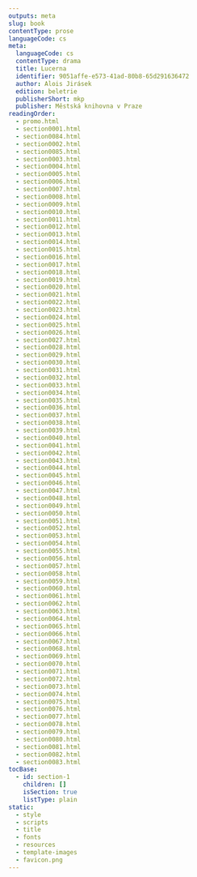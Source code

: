 ```yaml
---
outputs: meta
slug: book
contentType: prose
languageCode: cs
meta:
  languageCode: cs
  contentType: drama
  title: Lucerna
  identifier: 9051affe-e573-41ad-80b8-65d291636472
  author: Alois Jirásek
  edition: beletrie
  publisherShort: mkp
  publisher: Městská knihovna v Praze
readingOrder:
  - promo.html
  - section0001.html
  - section0084.html
  - section0002.html
  - section0085.html
  - section0003.html
  - section0004.html
  - section0005.html
  - section0006.html
  - section0007.html
  - section0008.html
  - section0009.html
  - section0010.html
  - section0011.html
  - section0012.html
  - section0013.html
  - section0014.html
  - section0015.html
  - section0016.html
  - section0017.html
  - section0018.html
  - section0019.html
  - section0020.html
  - section0021.html
  - section0022.html
  - section0023.html
  - section0024.html
  - section0025.html
  - section0026.html
  - section0027.html
  - section0028.html
  - section0029.html
  - section0030.html
  - section0031.html
  - section0032.html
  - section0033.html
  - section0034.html
  - section0035.html
  - section0036.html
  - section0037.html
  - section0038.html
  - section0039.html
  - section0040.html
  - section0041.html
  - section0042.html
  - section0043.html
  - section0044.html
  - section0045.html
  - section0046.html
  - section0047.html
  - section0048.html
  - section0049.html
  - section0050.html
  - section0051.html
  - section0052.html
  - section0053.html
  - section0054.html
  - section0055.html
  - section0056.html
  - section0057.html
  - section0058.html
  - section0059.html
  - section0060.html
  - section0061.html
  - section0062.html
  - section0063.html
  - section0064.html
  - section0065.html
  - section0066.html
  - section0067.html
  - section0068.html
  - section0069.html
  - section0070.html
  - section0071.html
  - section0072.html
  - section0073.html
  - section0074.html
  - section0075.html
  - section0076.html
  - section0077.html
  - section0078.html
  - section0079.html
  - section0080.html
  - section0081.html
  - section0082.html
  - section0083.html
tocBase:
  - id: section-1
    children: []
    isSection: true
    listType: plain
static:
  - style
  - scripts
  - title
  - fonts
  - resources
  - template-images
  - favicon.png
---
```

